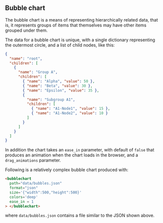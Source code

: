 ## Bubble chart

The bubble chart is a means of representing hierarchically related
data, that is, it represents groups of items that themselves may have
other items grouped under them.

The data for a bubble chart is unique, with a single dictionary
representing the outermost circle, and a list of child nodes, like
this:

~~~json
{
  "name": "root",
  "children": [
    {
      "name": "Group A",
      "children": [
        { "name": "Alpha", "value": 50 },
        { "name": "Beta", "value": 30 },
        { "name": "Epsilon", "value": 35 },
        {
          "name": "Subgroup A1",
          "children": [
            { "name": "A1-Node1", "value": 15 },
            { "name": "A1-Node2", "value": 10 }
          ]
        }
      ]
    }
  ]
}
~~~

In addition the chart takes an `ease_in` parameter, with default of
`false` that produces an animation when the chart loads in the
browser, and a `drag_animations` parameter.

Following is a relatively complex bubble chart produced with:

~~~html
<bubblechart
  path="data/bubbles.json"
  format="json"
  size='{"width":500,"height":500}'
  colors='deep'
  ease_in = 1
> </bubblechart>
~~~

where `data/bubbles.json` contains a file similar to the JSON shown
above.

<span class="chart-container" id="bubbles_0"></span>

<script>
 setTimeout(() => {
  Promise.resolve().then(() => {
    Doodl.bubblechart('#bubbles_0',{
      "name": "root",
      "children": [
        {
          "name": "Group A",
          "children": [
            { "name": "Alpha", "value": 50 },
            { "name": "Beta", "value": 30 },
            { "name": "Gamma", "value": 20 },
            { "name": "Delta", "value": 25 },
            { "name": "Epsilon", "value": 35 },
            {
              "name": "Subgroup A1",
              "children": [
                { "name": "A1-Node1", "value": 15 },
                { "name": "A1-Node2", "value": 10 },
                { "name": "A1-Node3", "value": 12 },
                { "name": "A1-Node4", "value": 8 },
                { "name": "A1-Node5", "value": 14 }
              ]
            }
          ]
        },
        {
          "name": "Group B",
          "children": [
            { "name": "Zeta", "value": 22 },
            { "name": "Eta", "value": 18 },
            { "name": "Theta", "value": 16 },
            {
              "name": "Subgroup B1",
              "children": [
                { "name": "B1-Node1", "value": 11 },
                { "name": "B1-Node2", "value": 9 },
                { "name": "B1-Node3", "value": 7 },
                { "name": "B1-Node4", "value": 6 },
                { "name": "B1-Node5", "value": 13 }
              ]
            },
            {
              "name": "Subgroup B2",
              "children": [
                { "name": "B2-Node1", "value": 17 },
                { "name": "B2-Node2", "value": 12 },
                { "name": "B2-Node3", "value": 10 },
                { "name": "B2-Node4", "value": 5 },
                { "name": "B2-Node5", "value": 8 }
              ]
            }
          ]
        },
        {
          "name": "Group C",
          "children": [
            { "name": "Iota", "value": 14 },
            { "name": "Kappa", "value": 9 },
            {
              "name": "Subgroup C1",
              "children": [
                { "name": "C1-Node1", "value": 6 },
                { "name": "C1-Node2", "value": 4 },
                { "name": "C1-Node3", "value": 10 },
                { "name": "C1-Node4", "value": 5 },
                { "name": "C1-Node5", "value": 7 }
              ]
            },
            {
              "name": "Subgroup C2",
              "children": [
                { "name": "C2-Node1", "value": 8 },
                { "name": "C2-Node2", "value": 9 },
                { "name": "C2-Node3", "value": 6 },
                { "name": "C2-Node4", "value": 5 },
                { "name": "C2-Node5", "value": 4 }
              ]
            }
          ]
        },
        {
          "name": "Group D",
          "children": [
            {
              "name": "Subgroup D1",
              "children": [
                { "name": "D1-Node1", "value": 11 },
                { "name": "D1-Node2", "value": 13 },
                { "name": "D1-Node3", "value": 7 },
                { "name": "D1-Node4", "value": 6 },
                { "name": "D1-Node5", "value": 9 }
              ]
            },
            {
              "name": "Subgroup D2",
              "children": [
                { "name": "D2-Node1", "value": 12 },
                { "name": "D2-Node2", "value": 10 },
                { "name": "D2-Node3", "value": 11 },
                { "name": "D2-Node4", "value": 14 },
                { "name": "D2-Node5", "value": 13 }
              ]
            }
          ]
        }
      ]
    },
    {"width":1000,"height":500},
    {},
    ['#4C72B0', '#DD8452', '#55A868', '#C44E52', '#8172B3', '#937860', '#DA8BC3', '#8C8C8C', '#CCB974', '#64B5CD'],
    true, true
    )
  }
)}, 1000);
  
</script>





